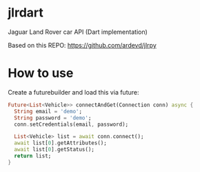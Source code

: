 # jlrdart
Jaguar Land Rover car API (Dart implementation)

Based on this REPO: https://github.com/ardevd/jlrpy

# How to use

Create a futurebuilder and load this via future:

```dart
Future<List<Vehicle>> connectAndGet(Connection conn) async {
  String email = 'demo';
  String password = 'demo';
  conn.setCredentials(email, password);

  List<Vehicle> list = await conn.connect();
  await list[0].getAttributes();
  await list[0].getStatus();
  return list;
}
```

